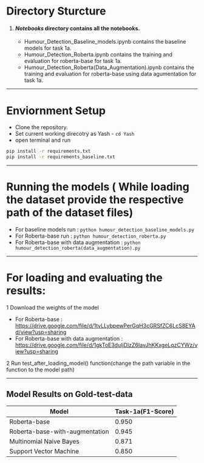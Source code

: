 # Directory Sturcture 

1. #### _Notebooks_ directory contains all the notebooks.
    * Humour_Detection_Baseline_models.ipynb contains the baseline models for task 1a.
    * Humour_Detection_Roberta.ipynb contains the training and evaluation for roberta-base for task 1a.
    * Humour_Detection_Roberta(Data_Augmentation).ipynb contains the training and evaluation for roberta-base using data agumentation for task 1a.

---

# Enviornment Setup
* Clone the repository.
* Set current working direcotry as Yash - ```cd Yash ```
* open terminal and run 
```bash
pip install -r requirements.txt
pip install -r requirements_baseline.txt
```

---

# Running the models ( While loading the dataset provide the respective path of the dataset files)
* For baseline models run : ``` python humour_detection_baseline_models.py ```
* For Roberta-base run : ``` python humour_detection_roberta.py ```
* For Roberta-base with data augmentation : ``` python humour_detection_roberta(data_augmentation).py ```

----

# For loading and evaluating the results:
1 Download the weights of the model
   * For Roberta-base : https://drive.google.com/file/d/1tvLLybpewPerGqH3cGRSfZC6LcS8EYAd/view?usp=sharing
   * For Roberta-base with data augmentation : https://drive.google.com/file/d/1gkToE3duIjDlzZ6IavJhKKxgeLqzCYWz/view?usp=sharing
 
2 Run test_after_loading_model() function(change the path variable in the function to the model path)

---

## Model Results on Gold-test-data
|Model|Task-1a(F1-Score)|
|-----|-----------------|
|Roberta-base|0.950|
|Roberta-base-with-augmentation|0.945|
|Multinomial Naive Bayes|0.871|
|Support Vector Machine|0.850|